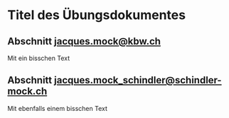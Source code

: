 # Titel des Übungsdokumentes

## Abschnitt jacques.mock@kbw.ch
Mit ein bisschen Text

## Abschnitt jacques.mock_schindler@schindler-mock.ch
Mit ebenfalls einem bisschen Text
